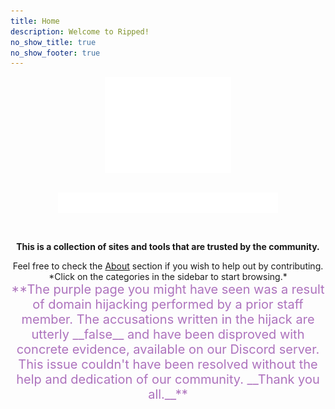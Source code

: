 ```yaml
---
title: Home
description: Welcome to Ripped!
no_show_title: true
no_show_footer: true
---
```

<img 
    style="display: block; 
           margin-left: auto;
           margin-right: auto;
           width: 40%;"
    src="/img/rippedtransparent-cropped.svg" 
    alt="Ripped Logo"
    id= "logo">
</img>
![]()

<img 
    style="display: block; 
           margin-left: auto;
           margin-right: auto;
           width: 70%;"
    src="/img/ripped_banner.svg" 
    alt="Ripped Banner"
    id= "banner">
</img>

![]()
**<center>This is a collection of sites and tools that are trusted by the community.**</center>  

<center>Feel free to check the <a target="_self" href="/About">About</a> section if you wish to help out by contributing.</center>  

<center>*Click on the categories in the sidebar to start browsing.*</center>  

<center style="color: #AD72BD; font-size: 20px">
**The purple page you might have seen was a result of domain hijacking performed by a prior staff member.
The accusations written in the hijack are utterly __false__ and have been disproved with concrete evidence, available on our Discord server.  
This issue couldn't have been resolved without the help and dedication of our community.  
__Thank you all.__**</center>

